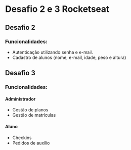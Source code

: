 <h1>Desafio 2 e 3 Rocketseat</h1>


## Desafio 2

### Funcionalidades:
- Autenticação utilizando senha e e-mail.
- Cadastro de alunos (nome, e-mail, idade, peso e altura)


## Desafio 3

### Funcionalidades:

#### Administrador
- Gestão de planos
- Gestão de matrículas

#### Aluno
- Checkins
- Pedidos de auxílio





